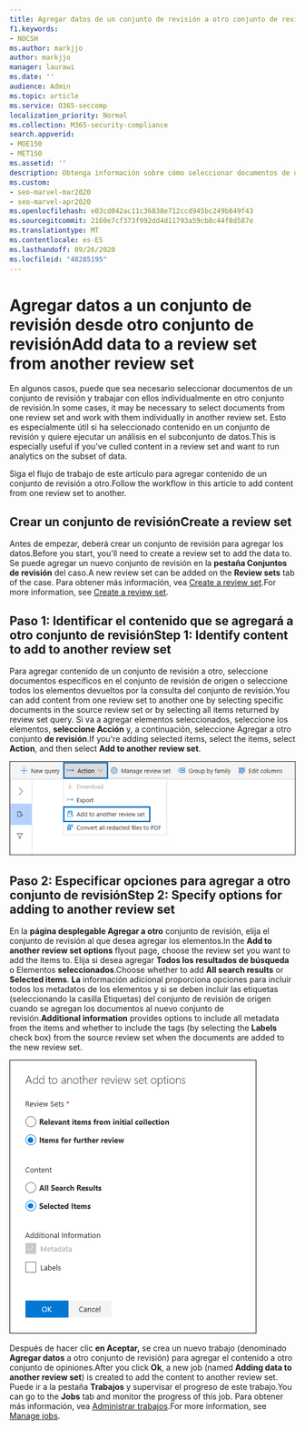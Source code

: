 ```yaml
---
title: Agregar datos de un conjunto de revisión a otro conjunto de revisión
f1.keywords:
- NOCSH
ms.author: markjjo
author: markjjo
manager: laurawi
ms.date: ''
audience: Admin
ms.topic: article
ms.service: O365-seccomp
localization_priority: Normal
ms.collection: M365-security-compliance
search.appverid:
- MOE150
- MET150
ms.assetid: ''
description: Obtenga información sobre cómo seleccionar documentos de un conjunto de revisión y trabajar con ellos individualmente en otro conjunto en un Advanced eDiscovery caso.
ms.custom:
- seo-marvel-mar2020
- seo-marvel-apr2020
ms.openlocfilehash: e03cd042ac11c36838e712ccd945bc249b849f43
ms.sourcegitcommit: 2160e7cf373f992dd4d11793a59cb8c44f8d587e
ms.translationtype: MT
ms.contentlocale: es-ES
ms.lasthandoff: 09/26/2020
ms.locfileid: "48285195"
---
```

# <a name="add-data-to-a-review-set-from-another-review-set"></a><span data-ttu-id="c1c81-103">Agregar datos a un conjunto de revisión desde otro conjunto de revisión</span><span class="sxs-lookup"><span data-stu-id="c1c81-103">Add data to a review set from another review set</span></span>

<span data-ttu-id="c1c81-104">En algunos casos, puede que sea necesario seleccionar documentos de un conjunto de revisión y trabajar con ellos individualmente en otro conjunto de revisión.</span><span class="sxs-lookup"><span data-stu-id="c1c81-104">In some cases, it may be necessary to select documents from one review set and work with them individually in another review set.</span></span> <span data-ttu-id="c1c81-105">Esto es especialmente útil si ha seleccionado contenido en un conjunto de revisión y quiere ejecutar un análisis en el subconjunto de datos.</span><span class="sxs-lookup"><span data-stu-id="c1c81-105">This is especially useful if you've culled content in a review set and want to run analytics on the subset of data.</span></span>

<span data-ttu-id="c1c81-106">Siga el flujo de trabajo de este artículo para agregar contenido de un conjunto de revisión a otro.</span><span class="sxs-lookup"><span data-stu-id="c1c81-106">Follow the workflow in this article to add content from one review set to another.</span></span>

## <a name="create-a-review-set"></a><span data-ttu-id="c1c81-107">Crear un conjunto de revisión</span><span class="sxs-lookup"><span data-stu-id="c1c81-107">Create a review set</span></span>

<span data-ttu-id="c1c81-108">Antes de empezar, deberá crear un conjunto de revisión para agregar los datos.</span><span class="sxs-lookup"><span data-stu-id="c1c81-108">Before you start, you'll need to create a review set to add the data to.</span></span>  <span data-ttu-id="c1c81-109">Se puede agregar un nuevo conjunto de revisión en la **pestaña Conjuntos de revisión** del caso.</span><span class="sxs-lookup"><span data-stu-id="c1c81-109">A new review set can be added on the **Review sets** tab of the case.</span></span> <span data-ttu-id="c1c81-110">Para obtener más información, vea [Create a review set](managing-review-sets.md#create-a-review-set).</span><span class="sxs-lookup"><span data-stu-id="c1c81-110">For more information, see [Create a review set](managing-review-sets.md#create-a-review-set).</span></span>

## <a name="step-1-identify-content-to-add-to-another-review-set"></a><span data-ttu-id="c1c81-111">Paso 1: Identificar el contenido que se agregará a otro conjunto de revisión</span><span class="sxs-lookup"><span data-stu-id="c1c81-111">Step 1: Identify content to add to another review set</span></span>

<span data-ttu-id="c1c81-112">Para agregar contenido de un conjunto de revisión a otro, seleccione documentos específicos en el conjunto de revisión de origen o seleccione todos los elementos devueltos por la consulta del conjunto de revisión.</span><span class="sxs-lookup"><span data-stu-id="c1c81-112">You can add content from one review set to another one by selecting specific documents in the source review set or by selecting all items returned by review set query.</span></span> <span data-ttu-id="c1c81-113">Si va a agregar elementos seleccionados, seleccione los elementos, **seleccione Acción** y, a continuación, seleccione Agregar a otro conjunto **de revisión**.</span><span class="sxs-lookup"><span data-stu-id="c1c81-113">If you're adding selected items, select the items, select **Action**, and then select **Add to another review set**.</span></span>

![Agregar a otro conjunto de revisión en el menú Acción](../media/64f2a4d4-eba3-4ab3-a3ba-d519feea3142.png)

## <a name="step-2-specify-options-for-adding-to-another-review-set"></a><span data-ttu-id="c1c81-115">Paso 2: Especificar opciones para agregar a otro conjunto de revisión</span><span class="sxs-lookup"><span data-stu-id="c1c81-115">Step 2: Specify options for adding to another review set</span></span>

<span data-ttu-id="c1c81-116">En la **página desplegable Agregar a otro** conjunto de revisión, elija el conjunto de revisión al que desea agregar los elementos.</span><span class="sxs-lookup"><span data-stu-id="c1c81-116">In the **Add to another review set options** flyout page, choose the review set you want to add the items to.</span></span> <span data-ttu-id="c1c81-117">Elija si desea agregar **Todos los resultados de búsqueda** o Elementos **seleccionados**.</span><span class="sxs-lookup"><span data-stu-id="c1c81-117">Choose whether to add **All search results** or **Selected items**.</span></span>  <span data-ttu-id="c1c81-118">**La** información adicional proporciona opciones para incluir todos los metadatos de  los elementos y si se deben incluir las etiquetas (seleccionando la casilla Etiquetas) del conjunto de revisión de origen cuando se agregan los documentos al nuevo conjunto de revisión.</span><span class="sxs-lookup"><span data-stu-id="c1c81-118">**Additional information** provides options to include all metadata from the items and whether to include the tags (by selecting the **Labels** check box) from the source review set when the documents are added to the new review set.</span></span>  

![Opciones para agregar datos a otro conjunto de revisión](../media/6440ee44-68fd-44d7-b43a-3a477345525c.png)

<span data-ttu-id="c1c81-120">Después de hacer clic **en Aceptar,** se crea un nuevo trabajo (denominado **Agregar datos** a otro conjunto de revisión) para agregar el contenido a otro conjunto de opiniones.</span><span class="sxs-lookup"><span data-stu-id="c1c81-120">After you click **Ok**, a new job (named **Adding data to another review set**) is created to add the content to another review set.</span></span> <span data-ttu-id="c1c81-121">Puede ir a la pestaña **Trabajos** y supervisar el progreso de este trabajo.</span><span class="sxs-lookup"><span data-stu-id="c1c81-121">You can go to the **Jobs** tab and monitor the progress of this job.</span></span> <span data-ttu-id="c1c81-122">Para obtener más información, vea [Administrar trabajos](managing-jobs-ediscovery20.md).</span><span class="sxs-lookup"><span data-stu-id="c1c81-122">For more information, see [Manage jobs](managing-jobs-ediscovery20.md).</span></span>
